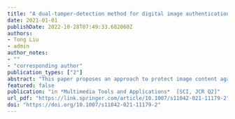```yaml
---
title: "A dual-tamper-detection method for digital image authentication and content self-recovery"
date: 2021-01-01
publishDate: 2022-10-28T07:49:33.682060Z
authors:
- Tong Liu
- admin
author_notes:
- ""
- "corresponding author"
publication_types: ["2"]
abstract: "This paper proposes an approach to protect image content against malicious tampering based on watermarking technology. The watermark is composed of two kinds of check bits which are used for tampered region localization, and one recovery bit which is used for image recovery and is embedded into the three-Least Significant Bit planes of the original image. The first check bit is generated by applying the proposed Parity Check Bit Labeled method to each pixel, and the other is generated by employing hashing algorithm to each block after image decomposition. The superposition result detected from the two check bits contributes to lowering the probability of false-negative errors. Moreover, we propose a post-processing method Adaptive Structural Element Calculation which improves the accuracy of tamper detection result further. Experimental results show that our algorithm has good performance in keeping high quality of recovered image, and meanwhile improving the accuracy of tamper detection result."
featured: false
publication: "in *Multimedia Tools and Applications*  [SCI, JCR Q2]"
url_pdf: "https://link.springer.com/article/10.1007/s11042-021-11179-2"
doi: "https://doi.org/10.1007/s11042-021-11179-2"
---
```


